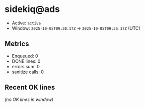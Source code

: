 # sidekiq@ads

- Active: `active`
- Window: `2025-10-05T09:30:17Z` → `2025-10-05T09:35:17Z` (UTC)

## Metrics
- Enqueued: 0
- DONE lines: 0
- errors sum: 0
- sanitize calls: 0

## Recent OK lines
_(no OK lines in window)_
